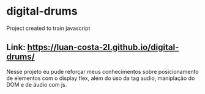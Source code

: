 # digital-drums
Project created to train javascript

## Link: https://luan-costa-2l.github.io/digital-drums/

Nesse projeto eu pude reforçar meus conhecimentos sobre posicionamento de elementos com o display flex, além do uso da tag audio, maniplação do DOM e de áudio com js.